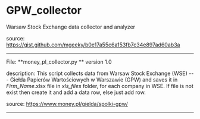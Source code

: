 # GPW_collector
Warsaw Stock Exchange data collector and analyzer


source:
https://gist.github.com/mgeeky/b0e17a55c6a153fb7c34e897ad60ab3a

______________________________________

File: **money_pl_collector.py ** version 1.0

description: This script collects data from Warsaw Stock Exchange (WSE) --- Giełda Papierów Wartościowych w Warszawie (GPW)
             and saves it in _Firm_Name_.xlsx file in _xls_files_ folder, for each company in WSE.
             If file is not exist then create it and add a data row, else just add row.
             
source: https://www.money.pl/gielda/spolki-gpw/

______________________________________
